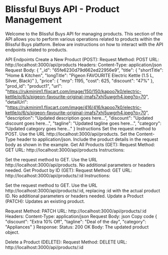 # Blissful Buys API - Product Management

Welcome to the Blissful Buys API for managing products. This section of the API allows you to perform various operations related to products within the Blissful Buys platform. Below are instructions on how to interact with the API endpoints related to products.

API Endpoints
Create a New Product (POST):
Request Method: POST
URL: http://localhost:3000/api/products
Headers:
Content-Type: application/json
Request Body:
{
"\_id": "65fe6230d79d662ed22956e9",
"title": {
"shortTitle": "Home & Kitchen",
"longTitle": "Pigeon FAVOURITE Electric Kettle (1.5 L, Silver, Black)"
},
"price": {
"mrp": 1195,
"cost": 625,
"discount": "47%"
},
"prod_id": "product1",
"url": "https://rukminim1.flixcart.com/image/150/150/kapoo7k0/electric-kettle/p/6/s/pigeon-favourite-original-imafs7xhj5uwgrh4.jpeg?q=70",
"detailUrl": "https://rukminim1.flixcart.com/image/416/416/kapoo7k0/electric-kettle/p/6/s/pigeon-favourite-original-imafs7xhj5uwgrh4.jpeg?q=70",
"description": "Updated description goes here...",
"discount": "Updated discount goes here...",
"tagline": "Updated tagline goes here...",
"category": "Updated category goes here..."
}
Instructions
Set the request method to POST.
Use the URL http://localhost:3000/api/products.
Set the Content-Type header to application/json.
Include the product details in the request body as shown in the example.
Get All Products (GET):
Request Method: GET
URL: http://localhost:3000/api/products
Instructions:

Set the request method to GET.
Use the URL http://localhost:3000/api/products.
No additional parameters or headers needed.
Get Product by ID (GET):
Request Method: GET
URL: http://localhost:3000/api/products/:id
Instructions:

Set the request method to GET.
Use the URL http://localhost:3000/api/products/:id, replacing :id with the actual product ID.
No additional parameters or headers needed.
Update a Product (PATCH):
Updates an existing product.

Request Method:
PATCH
URL:
http://localhost:3000/api/products/:id
Headers:
Content-Type: application/json
Request Body:
json
Copy code
{
"discount": "Extra 10% Off",
"tagline": "Deal of the day",
"category": "Appliances"
}
Response:
Status: 200 OK
Body: The updated product object.

Delete a Product (DELETE):
Request Method: DELETE
URL: http://localhost:3000/api/products/:id

